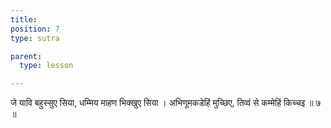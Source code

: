 ```yaml
---
title: 
position: 7
type: sutra

parent:
  type: lesson

---
```


जे यावि बहुस्सुए सिया, धम्मिय माहण भिक्खुए सिया ।
अभिणूमकडेहिं मुच्छिए, तिव्वं से कम्मेहिं किच्चइ ॥ ७ ॥